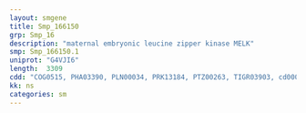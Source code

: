 ```yaml
---
layout: smgene
title: Smp_166150
grp: Smp_16
description: "maternal embryonic leucine zipper kinase MELK"
smp: Smp_166150.1
uniprot: "G4VJI6"
length:  3309
cdd: "COG0515, PHA03390, PLN00034, PRK13184, PTZ00263, TIGR03903, cd00086, cd12198, cd14078, cl00084, cl17070, cl21453, pfam00046, pfam00069, smart00220, smart00389"
kk: ns
categories: sm
---
```

